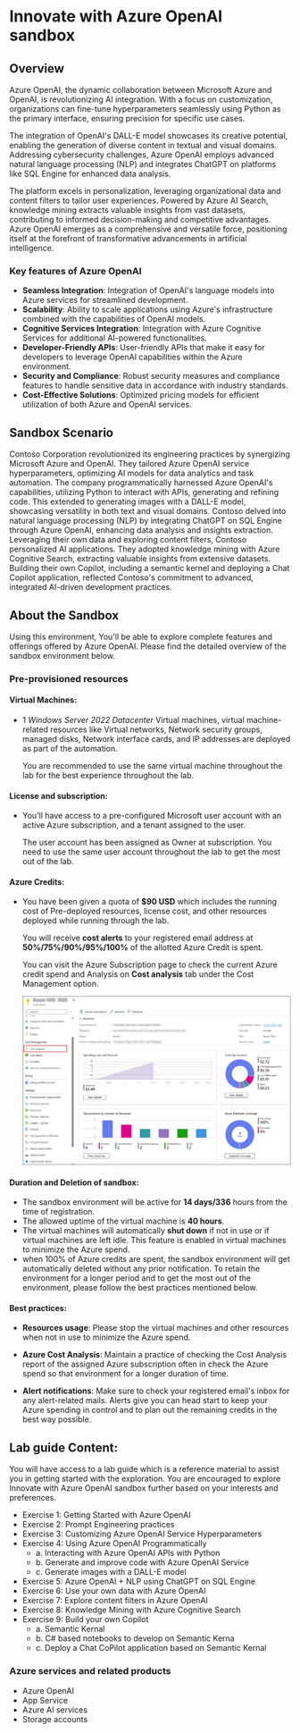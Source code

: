 # Innovate with Azure OpenAI sandbox

## Overview

Azure OpenAI, the dynamic collaboration between Microsoft Azure and OpenAI, is revolutionizing AI integration. With a focus on customization, organizations can fine-tune hyperparameters seamlessly using Python as the primary interface, ensuring precision for specific use cases. 

The integration of OpenAI's DALL-E model showcases its creative potential, enabling the generation of diverse content in textual and visual domains. Addressing cybersecurity challenges, Azure OpenAI employs advanced natural language processing (NLP) and integrates ChatGPT on platforms like SQL Engine for enhanced data analysis. 

The platform excels in personalization, leveraging organizational data and content filters to tailor user experiences. Powered by Azure AI Search, knowledge mining extracts valuable insights from vast datasets, contributing to informed decision-making and competitive advantages. Azure OpenAI emerges as a comprehensive and versatile force, positioning itself at the forefront of transformative advancements in artificial intelligence.

### Key features of Azure OpenAI

- **Seamless Integration**: Integration of OpenAI's language models into Azure services for streamlined development.
- **Scalability**: Ability to scale applications using Azure's infrastructure combined with the capabilities of OpenAI models.
- **Cognitive Services Integration**: Integration with Azure Cognitive Services for additional AI-powered functionalities.
- **Developer-Friendly APIs**: User-friendly APIs that make it easy for developers to leverage OpenAI capabilities within the Azure environment.
- **Security and Compliance**: Robust security measures and compliance features to handle sensitive data in accordance with industry standards.
- **Cost-Effective Solutions**: Optimized pricing models for efficient utilization of both Azure and OpenAI services.

## Sandbox Scenario

Contoso Corporation revolutionized its engineering practices by synergizing Microsoft Azure and OpenAI. They tailored Azure OpenAI service hyperparameters, optimizing AI models for data analytics and task automation. The company programmatically harnessed Azure OpenAI's capabilities, utilizing Python to interact with APIs, generating and refining code. This extended to generating images with a DALL-E model, showcasing versatility in both text and visual domains. Contoso delved into natural language processing (NLP) by integrating ChatGPT on SQL Engine through Azure OpenAI, enhancing data analysis and insights extraction. Leveraging their own data and exploring content filters, Contoso personalized AI applications. They adopted knowledge mining with Azure Cognitive Search, extracting valuable insights from extensive datasets. Building their own Copilot, including a semantic kernel and deploying a Chat Copilot application, reflected Contoso's commitment to advanced, integrated AI-driven development practices.

## About the Sandbox

Using this environment, You'll be able to explore complete features and offerings offered by Azure OpenAI. Please find the detailed overview of the sandbox environment below.

### Pre-provisioned resources

#### **Virtual Machines**: 

- 1 *Windows Server 2022 Datacenter* Virtual machines, virtual machine-related resources like Virtual networks, Network security groups, managed disks, Network interface cards, and IP addresses are deployed as part of the automation.

  You are recommended to use the same virtual machine throughout the lab for the best experience throughout the lab.

#### **License and subscription**: 

- You'll have access to a pre-configured Microsoft user account with an active Azure subscription, and a tenant assigned to the user. 
   
  The user account has been assigned as Owner at subscription. You need to use the same user account throughout the lab to get the most out of the lab. 

#### **Azure Credits**: 

- You have been given a quota of **$90 USD** which includes the running cost of Pre-deployed resources, license cost, and other resources deployed while running through the lab.

  You will receive **cost alerts** to your registered email address at **50%/75%/90%/95%/100%** of the allotted Azure Credit is spent.

  You can visit the Azure Subscription page to check the current Azure credit spend and Analysis on **Cost analysis** tab under the Cost Management option.

  ![Picture 1](media/o1.jpg)

#### **Duration and Deletion of sandbox**:  

- The sandbox environment will be active for **14 days/336** hours from the time of registration. 
- The allowed uptime of the virtual machine is **40 hours**.
- The virtual machines will automatically **shut down** if not in use or if virtual machines are left idle. This feature is enabled in virtual machines to minimize the Azure spend.
- when 100% of Azure credits are spent, the sandbox environment will get automatically deleted without any prior notification. To retain the environment for a longer period and to get the most out of the environment, please follow the best practices mentioned below.

#### **Best practices**: 

- **Resources usage**: Please stop the virtual machines and other resources when not in use to minimize the Azure spend.

- **Azure Cost Analysis**: Maintain a practice of checking the Cost Analysis report of the assigned Azure subscription often in check the Azure spend so that environment for a longer duration of time.

- **Alert notifications**: Make sure to check your registered email's inbox for any alert-related mails. Alerts give you can head start to keep your Azure spending in control and to plan out the remaining credits in the best way possible.

## Lab guide Content:

You will have access to a lab guide which is a reference material to assist you in getting started with the exploration. You are encouraged to explore Innovate with Azure OpenAI sandbox further based on your interests and preferences.

- Exercise 1: Getting Started with Azure OpenAI
- Exercise 2: Prompt Engineering practices
- Exercise 3: Customizing Azure OpenAI Service Hyperparameters
- Exercise 4: Using Azure OpenAI Programmatically  
    - a. Interacting with Azure OpenAI APIs with Python
    - b. Generate and improve code with Azure OpenAI Service
    - c. Generate images with a DALL-E model
- Exercise 5: Azure OpenAI + NLP using ChatGPT on SQL Engine
- Exercise 6: Use your own data with Azure OpenAI
- Exercise 7: Explore content filters in Azure OpenAI
- Exercise 8: Knowledge Mining with Azure Cognitive Search
- Exercise 9: Build your own Copilot
    - a. Semantic Kernal
    - b. C# based notebooks to develop on Semantic Kerna
    - c. Deploy a Chat CoPilot application based on Semantic Kernal 

### Azure services and related products  

- Azure OpenAI
- App Service
- Azure AI services
- Storage accounts
